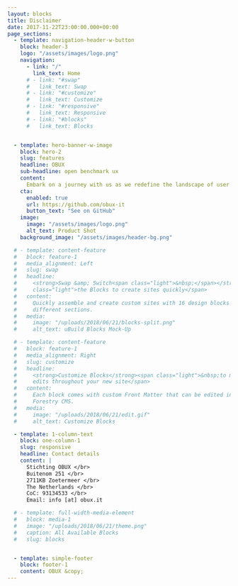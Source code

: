 ```yaml
---
layout: blocks
title: Disclaimer
date: 2017-11-22T23:00:00.000+00:00
page_sections:
  - template: navigation-header-w-button
    block: header-3
    logo: "/assets/images/logo.png"
    navigation:
      - link: "/"
        link_text: Home
      # - link: "#swap"
      #   link_text: Swap
      # - link: "#customize"
      #   link_text: Customize
      # - link: "#responsive"
      #   link_text: Responsive
      # - link: "#blocks"
      #   link_text: Blocks


  - template: hero-banner-w-image
    block: hero-2
    slug: features
    headline: OBUX
    sub-headline: open benchmark ux
    content:
      Embark on a journey with us as we redefine the landscape of user experience, as an open-source community-driven platform.
    cta:
      enabled: true
      url: https://github.com/obux-it
      button_text: "See on GitHub"
    image:
      image: "/assets/images/logo.png"
      alt_text: Product Shot
    background_image: "/assets/images/header-bg.png"

  # - template: content-feature
  #   block: feature-1
  #   media_alignment: Left
  #   slug: swap
  #   headline:
  #     <strong>Swap &amp; Switch<span class="light">&nbsp;</span></strong><span
  #     class="light">the Blocks to create sites quickly</span>
  #   content:
  #     Quickly assemble and create custom sites with 16 design blocks for seven
  #     different sections.
  #   media:
  #     image: "/uploads/2018/06/21/blocks-split.png"
  #     alt_text: uBuild Blocks Mock-Up

  # - template: content-feature
  #   block: feature-1
  #   media_alignment: Right
  #   slug: customize
  #   headline:
  #     <strong>Customize Blocks</strong><span class="light">&nbsp;to make quick
  #     edits throughout your new site</span>
  #   content:
  #     Each block comes with custom Front Matter that can be edited in
  #     Forestry CMS.
  #   media:
  #     image: "/uploads/2018/06/21/edit.gif"
  #     alt_text: Customize Blocks

  - template: 1-column-text
    block: one-column-1
    slug: responsive
    headline: Contact details
    content: |
      Stichting OBUX </br>
      Buitenom 251 </br>
      2711KB Zoetermeer </br>
      The Netherlands </br>
      CoC: 93134533 </br>
      Email: info [at] obux.it

  # - template: full-width-media-element
  #   block: media-1
  #   image: "/uploads/2018/06/21/theme.png"
  #   caption: All Available Blocks
  #   slug: blocks


  - template: simple-footer
    block: footer-1
    content: OBUX &copy;
---
```

